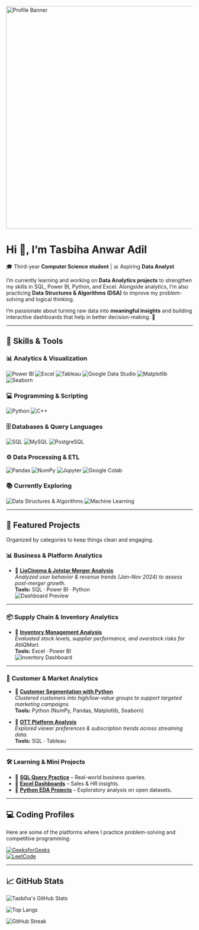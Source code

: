 <img width="2000" height="600" alt="Profile Banner" src="https://github.com/user-attachments/assets/82d3985c-a2cb-4cbb-bfba-1cb3a4f0494b" />

# Hi 👋, I’m **Tasbiha Anwar Adil**  
🎓 Third-year **Computer Science student** | 📊 Aspiring **Data Analyst**

I’m currently learning and working on **Data Analytics projects** to strengthen my skills in SQL, Power BI, Python, and Excel. Alongside analytics, I’m also practicing **Data Structures & Algorithms (DSA)** to improve my problem-solving and logical thinking.  

I’m passionate about turning raw data into **meaningful insights** and building interactive dashboards that help in better decision-making. 🚀  

---

## 🔧 Skills & Tools

### 📊 Analytics & Visualization
![Power BI](https://img.shields.io/badge/PowerBI-F2C811?style=for-the-badge&logo=powerbi&logoColor=black)
![Excel](https://img.shields.io/badge/Excel-217346?style=for-the-badge&logo=microsoft-excel&logoColor=white)
![Tableau](https://img.shields.io/badge/Tableau-E97627?style=for-the-badge&logo=tableau&logoColor=white)
![Google Data Studio](https://img.shields.io/badge/Google%20Data%20Studio-4285F4?style=for-the-badge&logo=googledatastudio&logoColor=white)
![Matplotlib](https://img.shields.io/badge/Matplotlib-11557c?style=for-the-badge&logo=python&logoColor=white)
![Seaborn](https://img.shields.io/badge/Seaborn-76b900?style=for-the-badge&logo=python&logoColor=white)

### 💻 Programming & Scripting
![Python](https://img.shields.io/badge/Python-3776AB?style=for-the-badge&logo=python&logoColor=white)
![C++](https://img.shields.io/badge/C++-00599C?style=for-the-badge&logo=cplusplus&logoColor=white)

### 🗄️ Databases & Query Languages
![SQL](https://img.shields.io/badge/SQL-003B57?style=for-the-badge&logo=postgresql&logoColor=white)
![MySQL](https://img.shields.io/badge/MySQL-4479A1?style=for-the-badge&logo=mysql&logoColor=white)
![PostgreSQL](https://img.shields.io/badge/PostgreSQL-336791?style=for-the-badge&logo=postgresql&logoColor=white)

### ⚙️ Data Processing & ETL
![Pandas](https://img.shields.io/badge/Pandas-150458?style=for-the-badge&logo=pandas&logoColor=white)
![NumPy](https://img.shields.io/badge/Numpy-013243?style=for-the-badge&logo=numpy&logoColor=white)
![Jupyter](https://img.shields.io/badge/Jupyter-F37626?style=for-the-badge&logo=jupyter&logoColor=white)
![Google Colab](https://img.shields.io/badge/Google%20Colab-F9AB00?style=for-the-badge&logo=googlecolab&logoColor=black)

### 📚 Currently Exploring
![Data Structures & Algorithms](https://img.shields.io/badge/DSA-FF6F00?style=for-the-badge&logo=algorithm&logoColor=white)
![Machine Learning](https://img.shields.io/badge/Machine%20Learning-102230?style=for-the-badge&logo=scikitlearn&logoColor=white)

---

## 🚀 Featured Projects  

Organized by categories to keep things clean and engaging.  

### 📊 **Business & Platform Analytics**
- 🔹 [**LioCinema & Jotstar Merger Analysis**](https://github.com/username/project-link)  
  *Analyzed user behavior & revenue trends (Jan–Nov 2024) to assess post-merger growth.*  
  **Tools:** SQL · Power BI · Python  
  ![Dashboard Preview](https://github.com/username/project-link/blob/main/visuals/dashboard.png)  

---

### 📦 **Supply Chain & Inventory Analytics**
- 🔹 [**Inventory Management Analysis**](https://github.com/username/project-link)  
  *Evaluated stock levels, supplier performance, and overstock risks for AtliQMart.*  
  **Tools:** Excel · Power BI  
  ![Inventory Dashboard](https://github.com/username/project-link/blob/main/visuals/inventory.png)  

---

### 👥 **Customer & Market Analytics**
- 🔹 [**Customer Segmentation with Python**](https://github.com/username/project-link)  
  *Clustered customers into high/low-value groups to support targeted marketing campaigns.*  
  **Tools:** Python (NumPy, Pandas, Matplotlib, Seaborn)  

- 🔹 [**OTT Platform Analysis**](https://github.com/username/project-link)  
  *Explored viewer preferences & subscription trends across streaming data.*  
  **Tools:** SQL · Tableau  

---

### 🛠 **Learning & Mini Projects**
- 🔹 [**SQL Query Practice**](https://github.com/username/sql-practice) – Real-world business queries.  
- 🔹 [**Excel Dashboards**](https://github.com/username/excel-dashboards) – Sales & HR insights.  
- 🔹 [**Python EDA Projects**](https://github.com/username/python-eda) – Exploratory analysis on open datasets.  

---

## 💻 Coding Profiles  
Here are some of the platforms where I practice problem-solving and competitive programming:

[![GeeksforGeeks](https://img.shields.io/badge/GeeksforGeeks-298D46?logo=geeksforgeeks&logoColor=white&style=for-the-badge)](https://www.geeksforgeeks.org/user/tasbihaan3v0f/)  
[![LeetCode](https://img.shields.io/badge/LeetCode-000000?logo=LeetCode&logoColor=%23d16c06&style=for-the-badge)](https://leetcode.com/u/tasbihaanwaradil/)

---

## 📈 GitHub Stats  

![Tasbiha's GitHub Stats](https://github-readme-stats.vercel.app/api?username=tasbihaanwaradil&show_icons=true&theme=radical)  

![Top Langs](https://github-readme-stats.vercel.app/api/top-langs/?username=tasbihaanwaradil&layout=compact&theme=radical)  

![GitHub Streak](https://streak-stats.demolab.com?user=tasbihaanwaradil&theme=radical&border_radius=5)  
